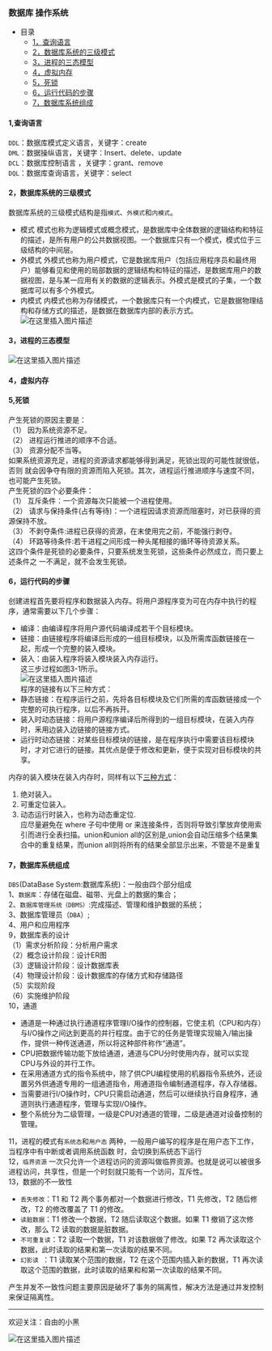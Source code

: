 ### 数据库 操作系统
- 目录
  * [1，查询语言](#1,查询语言)
  * [2，数据库系统的三级模式](#2，数据库系统的三级模式)
  * [3，进程的三态模型](#3，进程的三态模型)
  * [4，虚拟内存](#4-----)
  * [5，死锁](#5,死锁)
  * [6，运行代码的步骤](#6--------)
  * [7，数据库系统组成](#8--------)
#### 1,查询语言  
`DDL`：数据库模式定义语言，关键字：create  
`DML`：数据操纵语言，关键字：Insert、delete、update  
`DCL`：数据库控制语言 ，关键字：grant、remove  
`DQL`：数据库查询语言，关键字：select  
#### 2，数据库系统的三级模式
数据库系统的三级模式结构是指`模式`、`外模式`和`内模式`。
- 模式
模式也称为逻辑模式或概念模式，是数据库中全体数据的逻辑结构和特征的描述，是所有用户的公共数据视图。一个数据库只有一个模式，模式位于三级结构的中间层。
- 外模式
外模式也称为用户模式，它是数据库用户（包括应用程序员和最终用户）能够看见和使用的局部数据的逻辑结构和特征的描述，是数据库用户的数据视图，是与某一应用有关的数据的逻辑表示。外模式是模式的子集，一个数据库可以有多个外模式。
- 内模式
内模式也称为存储模式，一个数据库只有一个内模式，它是数据物理结构和存储方式的描述，是数据在数据库内部的表示方式。
![在这里插入图片描述](https://img-blog.csdnimg.cn/20190929150512998.png?x-oss-process=image/watermark,type_ZmFuZ3poZW5naGVpdGk,shadow_10,text_aHR0cHM6Ly9ibG9nLmNzZG4ubmV0L3p6enpsZWkxMjMxMjMxMjM=,size_16,color_FFFFFF,t_70)  
#### 3，进程的三态模型  
![在这里插入图片描述](https://img-blog.csdnimg.cn/20190929151433376.png?x-oss-process=image/watermark,type_ZmFuZ3poZW5naGVpdGk,shadow_10,text_aHR0cHM6Ly9ibG9nLmNzZG4ubmV0L3p6enpsZWkxMjMxMjMxMjM=,size_16,color_FFFFFF,t_70)  
#### 4，虚拟内存  
#### 5,死锁  
产生死锁的原因主要是：  
（1） 因为系统资源不足。   
（2） 进程运行推进的顺序不合适。  
（3） 资源分配不当等。  
如果系统资源充足，进程的资源请求都能够得到满足，死锁出现的可能性就很低，否则
就会因争夺有限的资源而陷入死锁。其次，进程运行推进顺序与速度不同，也可能产生死锁。  
产生死锁的四个必要条件：  
（1） 互斥条件：一个资源每次只能被一个进程使用。  
（2） 请求与保持条件(占有等待)：一个进程因请求资源而阻塞时，对已获得的资源保持不放。  
（3） 不剥夺条件:进程已获得的资源，在末使用完之前，不能强行剥夺。  
（4） 环路等待条件:若干进程之间形成一种头尾相接的循环等待资源关系。  
这四个条件是死锁的必要条件，只要系统发生死锁，这些条件必然成立，而只要上述条件之
一不满足，就不会发生死锁。    
#### 6，运行代码的步骤  
创建进程首先要将程序和数据装入内存。将用户源程序变为可在内存中执行的程序，通常需要以下几个步骤：  
- 编译：由编译程序将用户源代码编译成若干个目标模块。
- 链接：由链接程序将编译后形成的一组目标模块，以及所需库函数链接在一起，形成一个完整的装入模块。
- 装入：由装入程序将装入模块装入内存运行。  
这三步过程如图3-1所示。  
![在这里插入图片描述](https://img-blog.csdnimg.cn/20190929153422795.png?x-oss-process=image/watermark,type_ZmFuZ3poZW5naGVpdGk,shadow_10,text_aHR0cHM6Ly9ibG9nLmNzZG4ubmV0L3p6enpsZWkxMjMxMjMxMjM=,size_16,color_FFFFFF,t_70)  
程序的链接有以下三种方式：  
- 静态链接：在程序运行之前，先将各目标模块及它们所需的库函数链接成一个完整的可执行程序，以后不再拆开。
- 装入时动态链接：将用户源程序编译后所得到的一组目标模块，在装入内存时，釆用边装入边链接的链接方式。
- 运行时动态链接：对某些目标模块的链接，是在程序执行中需要该目标模块时，才对它进行的链接。其优点是便于修改和更新，便于实现对目标模块的共享。  

内存的装入模块在装入内存时，同样有以下[三种方式](https://www.nowcoder.com/test/question/done?tid=28185469&qid=23971#summary)：  
1) 绝对装入。
2) 可重定位装入。
3) 动态运行时装入，也称为动态重定位.  
应尽量避免在 where 子句中使用 or 来连接条件，否则将导致引擎放弃使用索引而进行全表扫描。union和union all的区别是,union会自动压缩多个结果集合中的重复结果，而union all则将所有的结果全部显示出来，不管是不是重复  
#### 7，数据库系统组成  
`DBS`(DataBase System:数据库系统)：一般由四个部分组成    
1、`数据库`：存储在磁盘、磁带、光盘上的数据的集合；    
2、`数据库管理系统（DBMS）`:完成描述、管理和维护数据的系统；    
3、数据库管理员（`DBA`）;    
4、用户和应用程序  
9，数据库表的设计  
（1）需求分析阶段：分析用户需求  
（2）概念设计阶段：设计ER图  
（3）逻辑设计阶段：设计数据库表  
（4）物理设计阶段：设计数据库的存储方式和存储路径  
（5）实现阶段  
（6）实施维护阶段    
10，通道  
- 通道是一种通过执行通道程序管理I/O操作的控制器，它使主机（CPU和内存）与I/O操作之间达到更高的并行程度。由于它的任务是管理实现输入/输出操作，提供一种传送通道，所以将这种部件称作“通道”。
- CPU把数据传输功能下放给通道，通道与CPU分时使用内存，就可以实现CPU与外设的并行工作。
- 在采用通道方式的指令系统中，除了供CPU编程使用的机器指令系统外，还设置另外供通道专用的一组通道指令，用通道指令编制通道程序，存入存储器。
- 当需要进行I/O操作时，CPU只需启动通道，然后可以继续执行自身程序，通道则执行通道程序，管理与实现I/O操作。
- 整个系统分为二级管理，一级是CPU对通道的管理，二级是通道对设备控制的管理。  

11，进程的模式有`系统态`和`用户态` 两种，一般用户编写的程序是在用户态下工作，当程序中有中断或者调用系统函数 时，会切换到系统态下运行  
12，`临界资源`
一次只允许一个进程访问的资源叫做临界资源。也就是说可以被很多进程访问，共享性，但是一个时刻就只能有一个访问，互斥性。  
13，数据的不一致性
- `丢失修改`：T1 和 T2 两个事务都对一个数据进行修改，T1 先修改，T2 随后修改，T2 的修改覆盖了 T1 的修改。
- `读脏数据`：T1 修改一个数据，T2 随后读取这个数据。如果 T1 撤销了这次修改，那么 T2 读取的数据是脏数据。
- `不可重复读`：T2 读取一个数据，T1 对该数据做了修改。如果 T2 再次读取这个数据，此时读取的结果和第一次读取的结果不同。
- `幻影读 `：T1 读取某个范围的数据，T2 在这个范围内插入新的数据，T1 再次读取这个范围的数据，此时读取的结果和和第一次读取的结果不同。  

产生并发不一致性问题主要原因是破坏了事务的隔离性，解决方法是通过并发控制来保证隔离性。  

---
欢迎关注：自由的小黑

![在这里插入图片描述](https://img-blog.csdnimg.cn/20190929162148600.jpg)
